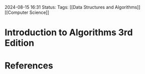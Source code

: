 2024-08-15 16:31
Status:
Tags: [[Data Structures and Algorithms]] [[Computer Science]]

# Introduction to Algorithms 3rd Edition


# References